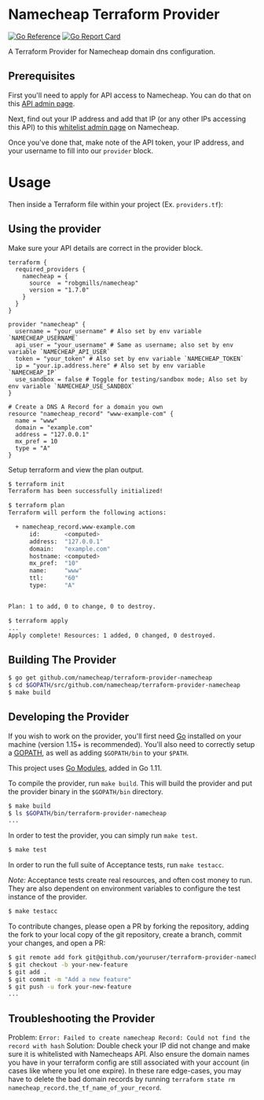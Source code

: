 # Namecheap Terraform Provider

[![Go Reference](https://pkg.go.dev/badge/github.com/namecheap/terraform-provider-namecheap.svg)](https://pkg.go.dev/github.com/namecheap/terraform-provider-namecheap)
[![Go Report Card](https://goreportcard.com/badge/github.com/namecheap/terraform-provider-namecheap)](https://goreportcard.com/report/github.com/namecheap/terraform-provider-namecheap)

A Terraform Provider for Namecheap domain dns configuration.

## Prerequisites

First you'll need to apply for API access to Namecheap. You can do that on this [API admin page](https://ap.www.namecheap.com/settings/tools/apiaccess/).

Next, find out your IP address and add that IP (or any other IPs accessing this API) to this [whitelist admin page](https://ap.www.namecheap.com/settings/tools/apiaccess/whitelisted-ips) on Namecheap.

Once you've done that, make note of the API token, your IP address, and your username to fill into our `provider` block.

# Usage

Then inside a Terraform file within your project (Ex. `providers.tf`):

## Using the provider

Make sure your API details are correct in the provider block.

```hcl
terraform {
  required_providers {
    namecheap = {
      source  = "robgmills/namecheap"
      version = "1.7.0"
    }
  }
}

provider "namecheap" {
  username = "your_username" # Also set by env variable `NAMECHEAP_USERNAME`
  api_user = "your_username" # Same as username; also set by env variable `NAMECHEAP_API_USER`
  token = "your_token" # Also set by env variable `NAMECHEAP_TOKEN`
  ip = "your.ip.address.here" # Also set by env variable `NAMECHEAP_IP`
  use_sandbox = false # Toggle for testing/sandbox mode; Also set by env variable `NAMECHEAP_USE_SANDBOX`
}

# Create a DNS A Record for a domain you own
resource "namecheap_record" "www-example-com" {
  name = "www"
  domain = "example.com"
  address = "127.0.0.1"
  mx_pref = 10
  type = "A"
}
```

Setup terraform and view the plan output.

```bash
$ terraform init
Terraform has been successfully initialized!

$ terraform plan
Terraform will perform the following actions:

  + namecheap_record.www-example.com
      id:       <computed>
      address:  "127.0.0.1"
      domain:   "example.com"
      hostname: <computed>
      mx_pref:  "10"
      name:     "www"
      ttl:      "60"
      type:     "A"


Plan: 1 to add, 0 to change, 0 to destroy.

$ terraform apply
...
Apply complete! Resources: 1 added, 0 changed, 0 destroyed.
```

Building The Provider
---------------------

```bash
$ go get github.com/namecheap/terraform-provider-namecheap
$ cd $GOPATH/src/github.com/namecheap/terraform-provider-namecheap
$ make build
```

Developing the Provider
---------------------------

If you wish to work on the provider, you'll first need [Go](http://www.golang.org) installed on your machine (version 1.15+ is recommended). You'll also need to correctly setup a [GOPATH](http://golang.org/doc/code.html#GOPATH), as well as adding `$GOPATH/bin` to your `$PATH`.

This project uses [Go Modules](https://github.com/golang/go/wiki/Modules), added in Go 1.11.

To compile the provider, run `make build`. This will build the provider and put the provider binary in the `$GOPATH/bin` directory.

```bash
$ make build
$ ls $GOPATH/bin/terraform-provider-namecheap
...
```

In order to test the provider, you can simply run `make test`.

```bash
$ make test
```

In order to run the full suite of Acceptance tests, run `make testacc`.

*Note:* Acceptance tests create real resources, and often cost money to run.  They are also dependent on environment variables to configure the test instance of the provider.

```bash
$ make testacc
```

To contribute changes, please open a PR by forking the repository, adding the fork to your local copy of the git repository, create a branch, commit your changes, and open a PR:

```bash
$ git remote add fork git@github.com/youruser/terraform-provider-namechep
$ git checkout -b your-new-feature
$ git add .
$ git commit -m "Add a new feature"
$ git push -u fork your-new-feature
...
```

Troubleshooting the Provider
---------------------------

Problem: `Error: Failed to create namecheap Record: Could not find the record with hash`
Solution: Double check your IP did not change and make sure it is whitelisted with Namecheaps API. Also ensure the domain names you have in your terraform config are still associated with your account (in cases like where you let one expire). In these rare edge-cases, you may have to delete the bad domain records by running `terraform state rm namecheap_record.the_tf_name_of_your_record`.
